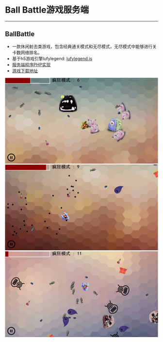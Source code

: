 
# Ball Battle游戏服务端
---

## BallBattle

- 一款休闲射击类游戏，包含经典通关模式和无尽模式，无尽模式中能够进行关卡数网络排名。
- 基于h5游戏引擎lufylegend: [lufylegend.js](https://github.com/lufylegend/lufylegend.js)
- [服务端程序PHP实现](https://github.com/TQCCC/BallBattle_Server)
- [游戏下载地址](https://pan.baidu.com/s/1pLumJlp)


![](ballbattle_server/images/show1.png)
![](ballbattle_server/images/show2.png)
![](ballbattle_server/images/show3.png)
